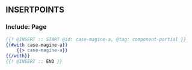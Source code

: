 
## INSERTPOINTS

### Include: Page

``` hbs
{{! @INSERT :: START @id: case-magine-a, @tag: component-partial }}
{{#with case-magine-a}}
	{{> case-magine-a}}
{{/with}}
{{! @INSERT :: END }}
```
